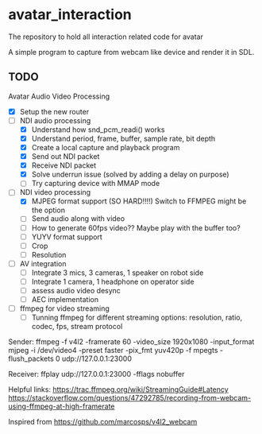 # avatar_interaction
The repository to hold all interaction related code for avatar

A simple program to capture from webcam like device and render it in SDL.


## TODO
Avatar Audio Video Processing
- [x] Setup the new router
- [ ] NDI audio processing
    - [x] Understand how snd_pcm_readi() works
    - [x] Understand period, frame, buffer, sample rate, bit depth
    - [x] Create a local capture and playback program 
    - [x] Send out NDI packet
    - [x] Receive NDI packet
    - [x] Solve underrun issue (solved by adding a delay on purpose)
    - [ ] Try capturing device with MMAP mode
- [ ] NDI video processing
    - [x] MJPEG format support (SO HARD!!!!) Switch to FFMPEG might be the option
    - [ ] Send audio along with video
    - [ ] How to generate 60fps video?? Maybe play with the buffer too?
    - [ ] YUYV format support
    - [ ] Crop 
    - [ ] Resolution
- [ ] AV integration
    - [ ] Integrate 3 mics, 3 cameras, 1 speaker on robot side
    - [ ] Integrate 1 camera, 1 headphone on operator side
    - [ ] assess audio video desync
    - [ ] AEC implementation

- [ ] ffmpeg for video streaming
    - [ ] Tunning ffmpeg for different streaming options: resolution, ratio, codec, fps, stream protocol

Sender: ffmpeg -f v4l2 -framerate 60 -video_size 1920x1080 -input_format mjpeg -i /dev/video4 -preset faster -pix_fmt yuv420p -f mpegts -flush_packets 0 udp://127.0.0.1:23000

Receiver: ffplay  udp://127.0.0.1:23000 -fflags nobuffer

  Helpful links:
  https://trac.ffmpeg.org/wiki/StreamingGuide#Latency
  https://stackoverflow.com/questions/47292785/recording-from-webcam-using-ffmpeg-at-high-framerate


Inspired from https://github.com/marcosps/v4l2_webcam


